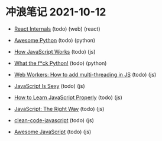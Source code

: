# 冲浪笔记 2021-10-12

- [React Internals][1] (todo) (web) (react)
- [Awesome Python][2] (todo) (python)
- [How JavaScript Works][3] (todo) (js)
- [What the f*ck Python!][4] (todo) (python)
- [Web Workers: How to add multi-threading in JS][5] (todo) (js)
- [JavaScript Is Sexy][6] (todo) (js)
- [How to Learn JavaScript Properly][7] (todo) (js)
- [JavaScript: The Right Way][8] (todo) (js)
- [clean-code-javascript][9] (todo) (js)
- [Awesome JavaScript][10] (todo) (js)

  [1]: https://mattgreer.dev/articles/react-internals-part-one-basic-rendering/
  [2]: https://github.com/vinta/awesome-python
  [3]: https://blog.sessionstack.com/tagged/tutorial
  [4]: https://github.com/satwikkansal/wtfpython
  [5]: https://www.loginradius.com/blog/async/adding-multi-threading-to-javascript-using-web-workers/
  [6]: http://javascriptissexy.com/
  [7]: http://javascriptissexy.com/how-to-learn-javascript-properly/
  [8]: http://jstherightway.org/
  [9]: https://github.com/ryanmcdermott/clean-code-javascript
  [10]: https://github.com/sorrycc/awesome-javascript
